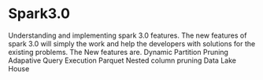 # Spark3.0
Understanding and implementing spark 3.0 features.
The new features of spark 3.0 will simply the work and help the developers with solutions for the existing problems.
The New features are.
Dynamic Partition Pruning
Adapative Query Execution
Parquet Nested column pruning
Data Lake House
